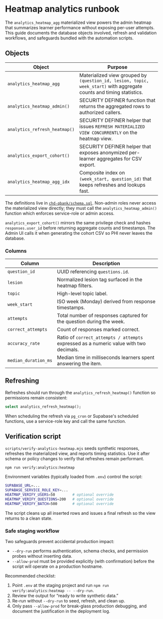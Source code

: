 # Heatmap analytics runbook

The `analytics_heatmap_agg` materialized view powers the admin heatmap that summarizes learner performance without exposing per-user attempts. This guide documents the database objects involved, refresh and validation workflows, and safeguards bundled with the automation scripts.

## Objects

| Object | Purpose |
| --- | --- |
| `analytics_heatmap_agg` | Materialized view grouped by `(question_id, lesion, topic, week_start)` with aggregate counts and timing statistics. |
| `analytics_heatmap_admin()` | SECURITY DEFINER function that returns the aggregated rows to authorized callers. |
| `analytics_refresh_heatmap()` | SECURITY DEFINER helper that issues `REFRESH MATERIALIZED VIEW CONCURRENTLY` on the heatmap view. |
| `analytics_export_cohort()` | SECURITY DEFINER helper that exposes anonymized per-learner aggregates for CSV export. |
| `analytics_heatmap_agg_idx` | Composite index on `(week_start, question_id)` that keeps refreshes and lookups fast. |

The definitions live in [`chd-qbank/schema.sql`](../../chd-qbank/schema.sql). Non-admin roles never access the materialized view directly; they must call the `analytics_heatmap_admin()` function which enforces service-role or admin access.

`analytics_export_cohort()` mirrors the same privilege check and hashes `responses.user_id` before returning aggregate counts and timestamps. The Admin UI calls it when generating the cohort CSV so PHI never leaves the database.

### Columns

| Column | Description |
| --- | --- |
| `question_id` | UUID referencing `questions.id`. |
| `lesion` | Normalized lesion tag surfaced in the heatmap filters. |
| `topic` | High-level topic label. |
| `week_start` | ISO week (Monday) derived from response timestamps. |
| `attempts` | Total number of responses captured for the question during the week. |
| `correct_attempts` | Count of responses marked correct. |
| `accuracy_rate` | Ratio of `correct_attempts / attempts` expressed as a numeric value with two decimals. |
| `median_duration_ms` | Median time in milliseconds learners spent answering the item. |

## Refreshing

Refreshes should run through the `analytics_refresh_heatmap()` function so permissions remain consistent:

```sql
select analytics_refresh_heatmap();
```

When scheduling the refresh via `pg_cron` or Supabase's scheduled functions, use a service-role key and call the same function.

## Verification script

`scripts/verify-analytics-heatmap.mjs` seeds synthetic responses, refreshes the materialized view, and reports timing statistics. Use it after schema or policy changes to verify that refreshes remain performant.

```bash
npm run verify:analytics:heatmap
```

Environment variables (typically loaded from `.env`) control the script:

```bash
SUPABASE_URL=...
SUPABASE_SERVICE_ROLE_KEY=...
HEATMAP_VERIFY_USERS=50        # optional override
HEATMAP_VERIFY_QUESTIONS=200   # optional override
HEATMAP_VERIFY_BATCH=500       # optional override
```

The script cleans up all inserted rows and issues a final refresh so the view returns to a clean state.

### Safe staging workflow

Two safeguards prevent accidental production impact:

- `--dry-run` performs authentication, schema checks, and permission probes without inserting data.
- `--allow-prod` must be provided explicitly (with confirmation) before the script will operate on a production hostname.

Recommended checklist:

1. Point `.env` at the staging project and run `npm run verify:analytics:heatmap -- --dry-run`.
2. Review the output for “ready to write synthetic data.”
3. Re-run without `--dry-run` to seed, refresh, and clean up.
4. Only pass `--allow-prod` for break-glass production debugging, and document the justification in the deployment log.
